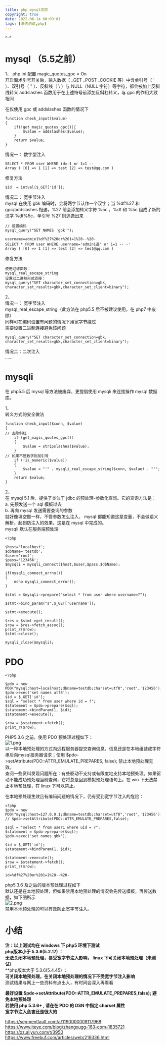 ```yaml
---
title: php mysql攻防
copyright: true
date: 2022-06-14 00:09:01
tags: [渗透测试,php]
---
```

^-^
<!--more-->
<h1> mysql （5.5之前）</h1>  

1、
php.ini 配置 magic_quotes_gpc = On  
开启魔术引号开关后，输入数据（ _GET _POST _COOKIE 等）中含单引号（ ' ）、双引号（ " ）、反斜线（ \ ）与 NULL（NULL 字符）等字符，都会被加上反斜线转义
addslashes 函数用于在上述符号前添加反斜杠转义，与 gpc 的作用大致相同  

在仅使用 gpc 或 addslashes 函数的情况下  
```
function check_input($value)
{
    if(!get_magic_quotes_gpc()){
        $value = addslashes($value);
    }
    return $value;
}
```
情况一： 数字型注入  
```
SELECT * FROM user WHERE id=-1 or 1=1 --
Array ( [0] => 1 [1] => test [2] => test@qq.com )
```
修复方法  
```
$id  = intval($_GET['id']);
```
情况二： 宽字节注入  
mysql 在使用 gbk 编码时，会将两字节认作一个汉字；当 %df%27 和 gpc/addslashes 相遇，%27 前会添加转义字符 %5c ，%df 和 %5c 组成了新的汉字 %df%5c，单引号 %27 则逃逸出来  
```
// 设置编码
mysql_query("SET NAMES 'gbk'");
```
```
username=admin1%df%27%20or%201=1%20--%20-
SELECT * FROM user WHERE username='admin1運' or 1=1 -- -'
Array ( [0] => 1 [1] => test [2] => test@qq.com )
```
修复方法  
```
使用过滤函数：
mysql_real_escape_string
设置以二进制形式连接：
mysql_query("SET character_set_connection=gbk, character_set_results=gbk,character_set_client=binary");
```

2、  
情况一： 宽字节注入  
mysql_real_escape_string（此方法在 php5.5 后不被建议使用，在 php7 中废除）  
同样可在编码设置有问题的情况下用宽字节绕过  
需要设置二进制连接避免该问题  
```
mysql_query("SET character_set_connection=gbk, character_set_results=gbk,character_set_client=binary");
```
情况二：二次注入  
……  

<h1> mysqli </h1>  
在 php5.5 后  mysql 等方法被废弃，更提倡使用 mysqli 来连接操作 mysql 数据库。  

1、  
转义方式的安全做法  
```
function check_input($conn, $value)
{
// 去除斜杠
    if (get_magic_quotes_gpc())
    {
        $value = stripslashes($value);
    }
// 如果不是数字则加引号
    if (!is_numeric($value))
    {
        $value = "'" . mysqli_real_escape_string($conn, $value) . "'";
    }
    return $value;
}
```
2、  
在 mysql 5.1 后，提供了类似于 jdbc 的预处理-参数化查询。它的查询方法是：    
a. 先预发送一个 sql 模板过去  
b. 再向 mysql 发送需要查询的参数  
就好像填空题一样，不管参数怎么注入， mysql 都能知道这是变量，不会做语义解析，起到防注入的效果，这是在 mysql 中完成的。  
 mysqli 默认在服务端预处理  
```
<?php

$host='localhost';
$dbName='testdb';
$user='root';
$pass='123456';
$mysqli = mysqli_connect($host,$user,$pass,$dbName);

if(mysqli_connect_errno())
{
    echo mysqli_connect_error();
}

$stmt = $mysqli->prepare("select * from user where username=?");

$stmt->bind_param("s",$_GET['username']);

$stmt->execute();

$res = $stmt->get_result();
$row = $res->fetch_assoc();
print_r($row);
$stmt->close();

mysqli_close($mysqli);
```
<h1> PDO </h1>  

```
<?php

$pdo = new PDO("mysql:host=localhost;dbname=testdb;charset=utf8",'root','123456');
$pdo->exec('set names utf8');
$id = $_GET['id'];
$sql = "select * from user where id = ?";
$statement = $pdo->prepare($sql);
$statement->bindParam(1, $id);
$statement->execute();

$row = $statement->fetch();
print_r($row);
```

PHP5.3.6 之前，使用 PDO 预处理过程如下：      
![1.png](https://lockcy-github-io.vercel.app/2022/06/14/php-mysql%E6%94%BB%E9%98%B2/1.png)    
以一种本地预处理的方式向远程服务器提交查询信息，信息还是在本地组装成字符串后向mysql服务器请求；使用 $pdo->setAttribute(PDO::ATTR_EMULATE_PREPARES, false); 禁止本地预处理无效。  
查阅一些资料发现问题所在：有些驱动不支持或有限度地支持本地预处理。如果驱动不能成功预处理当前查询，它将总是回到模拟预处理语句上。在 win 下无法禁止本地预处理，在 linux 下可以禁止。  

在本地预处理生效且有编码问题的情况下，仍有受到宽字节注入的危险：  

```
<?php
$pdo = new PDO("mysql:host=127.0.0.1;dbname=testdb;charset=utf8",'root','123456');
// $pdo->setAttribute(PDO::ATTR_EMULATE_PREPARES,false);

$sql = "select * from user1 where uid = ?";
$statement = $pdo->prepare($sql);
$pdo->exec('set names gbk');

$id = $_GET['id'];
$statement->bindParam(1, $id);

$statement->execute();
$row = $statement->fetch();
print_r($row);
```

```
id=%df%27%20or%201=1%20--%20-
```


php5.3.6 及之后的版本预处理过程如下  
默认还是在本地预处理，但如果禁用本地预处理的情况会先传送模板，再传送数据，如下图所示    
![2.png](https://lockcy-github-io.vercel.app/2022/06/14/php-mysql%E6%94%BB%E9%98%B2/2.png)  
禁用本地预处理的可以有效防止宽字节注入。  


<h1>小结</h1>  

**注：以上测试均在 windows 下 php5 环境下测试**  
**php版本小于 5.3.6(5.2.17) ：**  
**无法关闭本地预处理，易受宽字节注入影响， linux 下可关闭本地预处理（未测试）**  
**php版本大于 5.3.6(5.4.45) ：  
**可关闭本地预处理，在关闭本地预处理的情况下不受宽字节注入影响**  
测试结果与网上一些资料有点出入，有时间会深入再看看  


**最好设置 $pdo->setAttribute(PDO::ATTR_EMULATE_PREPARES,false);  避免本地预处理**  
**若使用 php 5.3.6+ , 请在在 PDO 的 DSN 中指定 charset 属性**  
**宽字节注入危害还是很大的**   


https://segmentfault.com/a/1190000008117968  
https://www.iteye.com/blog/zhangxugg-163-com-1835721  
https://xz.aliyun.com/t/3950  
https://www.freebuf.com/articles/web/216336.html  
